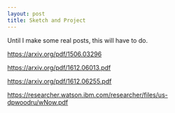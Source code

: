 ```yaml
---
layout: post
title: Sketch and Project
---
```


Until I make some real posts, this will have to do.

https://arxiv.org/pdf/1506.03296

https://arxiv.org/pdf/1612.06013.pdf

https://arxiv.org/pdf/1612.06255.pdf

https://researcher.watson.ibm.com/researcher/files/us-dpwoodru/wNow.pdf